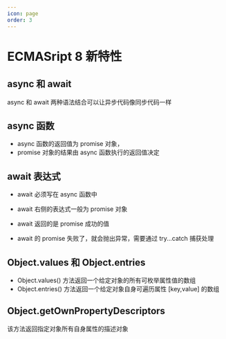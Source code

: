 ```yaml
---
icon: page
order: 3
---
```

# ECMASript 8 新特性

## async 和 await

async 和 await 两种语法结合可以让异步代码像同步代码一样

## async 函数

- async 函数的返回值为 promise 对象，
- promise 对象的结果由 async 函数执行的返回值决定

## await 表达式

- await 必须写在 async 函数中

- await 右侧的表达式一般为 promise 对象
- await 返回的是 promise 成功的值
- await 的 promise 失败了，就会抛出异常，需要通过 try...catch 捕获处理

## Object.values 和 Object.entries

- Object.values() 方法返回一个给定对象的所有可枚举属性值的数组
- Object.entries() 方法返回一个给定对象自身可遍历属性 [key,value] 的数组

## Object.getOwnPropertyDescriptors

该方法返回指定对象所有自身属性的描述对象
